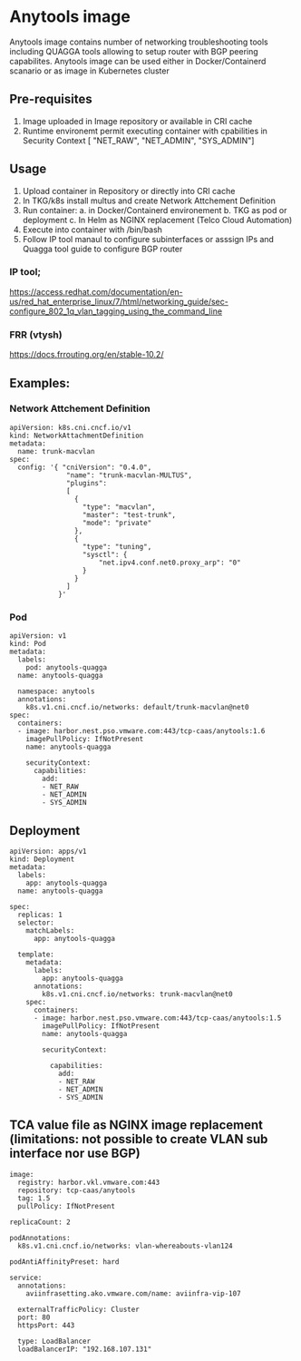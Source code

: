 # Anytools image
Anytools image contains number of networking troubleshooting tools including 
QUAGGA tools allowing to setup router with BGP peering capabilites.
Anytools image can be used either in Docker/Containerd scanario or as image in Kubernetes cluster

## Pre-requisites
1. Image uploaded in Image repository or available in CRI cache
2. Runtime environemt permit executing container with cpabilities in Security Context [ "NET_RAW", "NET_ADMIN", "SYS_ADMIN"]

## Usage
1. Upload container in Repository or directly into CRI cache
2. In TKG/k8s install multus and create Network Attchement Definition 
2. Run container:
  a. in Docker/Containerd environement
  b. TKG as pod or deployment
  c. In Helm as NGINX replacement (Telco Cloud Automation)
3. Execute into container with /bin/bash
4. Follow IP tool manaul to configure subinterfaces or asssign IPs and Quagga tool guide to configure BGP router

### IP tool;
https://access.redhat.com/documentation/en-us/red_hat_enterprise_linux/7/html/networking_guide/sec-configure_802_1q_vlan_tagging_using_the_command_line

### FRR (vtysh)
https://docs.frrouting.org/en/stable-10.2/

## Examples:
  ### Network Attchement Definition
```
apiVersion: k8s.cni.cncf.io/v1
kind: NetworkAttachmentDefinition
metadata:
  name: trunk-macvlan
spec:
  config: '{ "cniVersion": "0.4.0", 
              "name": "trunk-macvlan-MULTUS", 
              "plugins":
              [ 
                { 
                  "type": "macvlan",
                  "master": "test-trunk",
                  "mode": "private" 
                }, 
                {
                  "type": "tuning",
                  "sysctl": { 
                      "net.ipv4.conf.net0.proxy_arp": "0" 
                  } 
                } 
              ]
            }'
```

  ### Pod
```
apiVersion: v1
kind: Pod
metadata:
  labels:
    pod: anytools-quagga
  name: anytools-quagga
  
  namespace: anytools
  annotations:
    k8s.v1.cni.cncf.io/networks: default/trunk-macvlan@net0
spec:
  containers:
  - image: harbor.nest.pso.vmware.com:443/tcp-caas/anytools:1.6
    imagePullPolicy: IfNotPresent
    name: anytools-quagga

    securityContext:
      capabilities:
        add:
        - NET_RAW
        - NET_ADMIN
        - SYS_ADMIN
```

  ## Deployment
```
apiVersion: apps/v1
kind: Deployment
metadata:
  labels:
    app: anytools-quagga
  name: anytools-quagga

spec:
  replicas: 1
  selector:
    matchLabels:
      app: anytools-quagga

  template:
    metadata:
      labels:
        app: anytools-quagga
      annotations:
        k8s.v1.cni.cncf.io/networks: trunk-macvlan@net0
    spec:
      containers:
      - image: harbor.nest.pso.vmware.com:443/tcp-caas/anytools:1.5
        imagePullPolicy: IfNotPresent
        name: anytools-quagga

        securityContext:

          capabilities:
            add:
            - NET_RAW
            - NET_ADMIN
            - SYS_ADMIN
```

  ## TCA value file as NGINX image replacement (limitations: not possible to create VLAN sub interface nor use BGP)
```
image:
  registry: harbor.vkl.vmware.com:443
  repository: tcp-caas/anytools
  tag: 1.5
  pullPolicy: IfNotPresent

replicaCount: 2

podAnnotations:
  k8s.v1.cni.cncf.io/networks: vlan-whereabouts-vlan124

podAntiAffinityPreset: hard

service:
  annotations:
    aviinfrasetting.ako.vmware.com/name: aviinfra-vip-107
    
  externalTrafficPolicy: Cluster
  port: 80
  httpsPort: 443

  type: LoadBalancer
  loadBalancerIP: "192.168.107.131"
```

